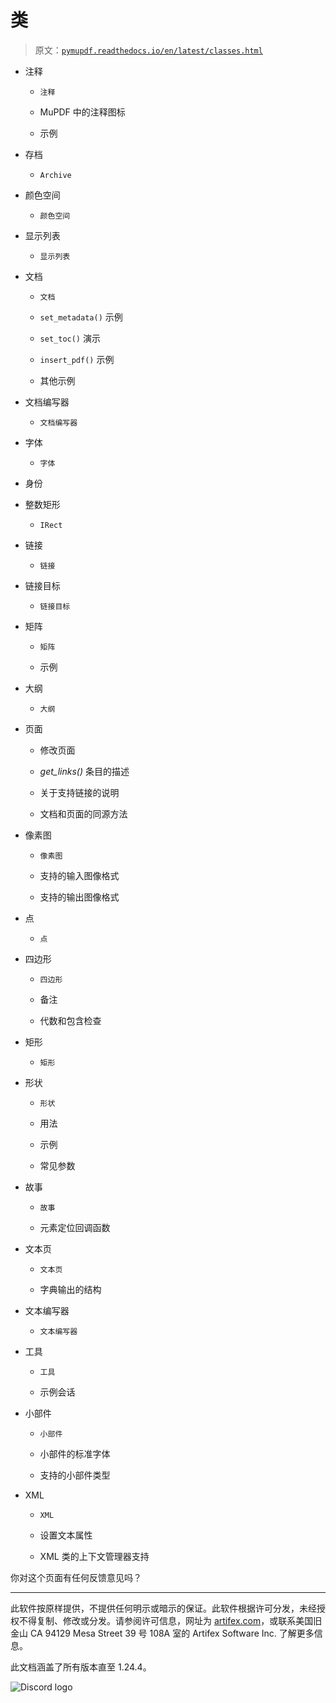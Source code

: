 # 类

> 原文：[`pymupdf.readthedocs.io/en/latest/classes.html`](https://pymupdf.readthedocs.io/en/latest/classes.html)

+   注释

    +   `注释`

    +   MuPDF 中的注释图标

    +   示例

+   存档

    +   `Archive`

+   颜色空间

    +   `颜色空间`

+   显示列表

    +   `显示列表`

+   文档

    +   `文档`

    +   `set_metadata()` 示例

    +   `set_toc()` 演示

    +   `insert_pdf()` 示例

    +   其他示例

+   文档编写器

    +   `文档编写器`

+   字体

    +   `字体`

+   身份

+   整数矩形

    +   `IRect`

+   链接

    +   `链接`

+   链接目标

    +   `链接目标`

+   矩阵

    +   `矩阵`

    +   示例

+   大纲

    +   `大纲`

+   页面

    +   修改页面

    +   *get_links()* 条目的描述

    +   关于支持链接的说明

    +   文档和页面的同源方法

+   像素图

    +   `像素图`

    +   支持的输入图像格式

    +   支持的输出图像格式

+   点

    +   `点`

+   四边形

    +   `四边形`

    +   备注

    +   代数和包含检查

+   矩形

    +   `矩形`

+   形状

    +   `形状`

    +   用法

    +   示例

    +   常见参数

+   故事

    +   `故事`

    +   元素定位回调函数

+   文本页

    +   `文本页`

    +   字典输出的结构

+   文本编写器

    +   `文本编写器`

+   工具

    +   `工具`

    +   示例会话

+   小部件

    +   `小部件`

    +   小部件的标准字体

    +   支持的小部件类型

+   XML

    +   `XML`

    +   设置文本属性

    +   XML 类的上下文管理器支持

你对这个页面有任何反馈意见吗？

* * *

此软件按原样提供，不提供任何明示或暗示的保证。此软件根据许可分发，未经授权不得复制、修改或分发。请参阅许可信息，网址为 [artifex.com](https://www.artifex.com?utm_source=rtd-pymupdf&utm_medium=rtd&utm_content=footer-link)，或联系美国旧金山 CA 94129 Mesa Street 39 号 108A 室的 Artifex Software Inc. 了解更多信息。

此文档涵盖了所有版本直至 1.24.4。

![Discord logo](https://discord.gg/TSpYGBW4eq)
